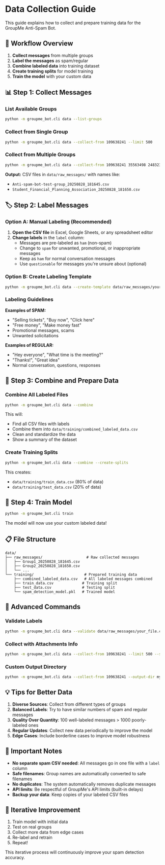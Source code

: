 # Data Collection Guide

This guide explains how to collect and prepare training data for the GroupMe Anti-Spam Bot.

## 🎯 **Workflow Overview**

1. **Collect messages** from multiple groups
2. **Label the messages** as spam/regular
3. **Combine labeled data** into training dataset
4. **Create training splits** for model training
5. **Train the model** with your custom data

## 📊 **Step 1: Collect Messages**

### List Available Groups
```bash
python -m groupme_bot.cli data --list-groups
```

### Collect from Single Group
```bash
python -m groupme_bot.cli data --collect-from 109638241 --limit 500
```

### Collect from Multiple Groups
```bash
python -m groupme_bot.cli data --collect-from 109638241 35563498 24832372 --limit 1000
```

**Output:** CSV files in `data/raw_messages/` with names like:
- `Anti-spam-bot-test-group_20250828_181645.csv`
- `Student_Financial_Planning_Association_20250828_181650.csv`

## 🏷️ **Step 2: Label Messages**

### Option A: Manual Labeling (Recommended)

1. **Open the CSV file** in Excel, Google Sheets, or any spreadsheet editor
2. **Change labels** in the `label` column:
   - Messages are pre-labeled as `ham` (non-spam)
   - Change to `spam` for unwanted, promotional, or inappropriate messages
   - Keep as `ham` for normal conversation messages
   - Use `questionable` for messages you're unsure about (optional)

### Option B: Create Labeling Template
```bash
python -m groupme_bot.cli data --create-template data/raw_messages/your_file.csv
```

### Labeling Guidelines

**Examples of SPAM:**
- "Selling tickets", "Buy now", "Click here"
- "Free money", "Make money fast"
- Promotional messages, scams
- Unwanted solicitations

**Examples of REGULAR:**
- "Hey everyone", "What time is the meeting?"
- "Thanks!", "Great idea"
- Normal conversation, questions, responses

## 🔄 **Step 3: Combine and Prepare Data**

### Combine All Labeled Files
```bash
python -m groupme_bot.cli data --combine
```

This will:
- Find all CSV files with labels
- Combine them into `data/training/combined_labeled_data.csv`
- Clean and standardize the data
- Show a summary of the dataset

### Create Training Splits
```bash
python -m groupme_bot.cli data --combine --create-splits
```

This creates:
- `data/training/train_data.csv` (80% of data)
- `data/training/test_data.csv` (20% of data)

## 🤖 **Step 4: Train Model**

```bash
python -m groupme_bot.cli train
```

The model will now use your custom labeled data!

## 📋 **File Structure**

```
data/
├── raw_messages/                    # Raw collected messages
│   ├── Group1_20250828_181645.csv
│   ├── Group2_20250828_181650.csv
│   └── ...
└── training/                       # Prepared training data
    ├── combined_labeled_data.csv   # All labeled messages combined
    ├── train_data.csv             # Training split
    ├── test_data.csv              # Testing split
    └── spam_detection_model.pkl   # Trained model
```

## 🔧 **Advanced Commands**

### Validate Labels
```bash
python -m groupme_bot.cli data --validate data/raw_messages/your_file.csv
```

### Collect with Attachments Info
```bash
python -m groupme_bot.cli data --collect-from 109638241 --limit 500 --save-attachments
```

### Custom Output Directory
```bash
python -m groupme_bot.cli data --collect-from 109638241 --output-dir my_data
```

## 💡 **Tips for Better Data**

1. **Diverse Sources**: Collect from different types of groups
2. **Balanced Labels**: Try to have similar numbers of spam and regular messages
3. **Quality Over Quantity**: 100 well-labeled messages > 1000 poorly-labeled ones
4. **Regular Updates**: Collect new data periodically to improve the model
5. **Edge Cases**: Include borderline cases to improve model robustness

## 🚨 **Important Notes**

- **No separate spam CSV needed**: All messages go in one file with a `label` column
- **Safe filenames**: Group names are automatically converted to safe filenames
- **No duplicates**: The system automatically removes duplicate messages
- **API limits**: Be respectful of GroupMe's API limits (built-in delays)
- **Backup your data**: Keep copies of your labeled CSV files

## 🔄 **Iterative Improvement**

1. Train model with initial data
2. Test on real groups
3. Collect more data from edge cases
4. Re-label and retrain
5. Repeat!

This iterative process will continuously improve your spam detection accuracy.
